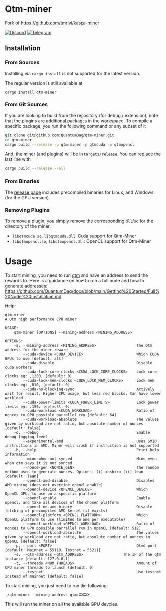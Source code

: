 # Qtm-miner
Fork of https://github.com/tmrlvi/kaspa-miner

[![Discord](https://discordapp.com/api/guilds/599153230659846165/embed.png)](https://discord.gg/kS3SK5F36R)
[![Telegram](https://img.shields.io/badge/Telegram-2CA5E0?style=for-the-badge&logo=telegram&logoColor=white)](https://t.me/qtmenglish)


## Installation
### From Sources
Installing via `cargo install` is not supported for the latest version.

The regular version is still available at
```sh
cargo install qtm-miner
```

### From Git Sources

If you are looking to build from the repository (for debug / extension), note that the plugins are additional
packages in the workspace. To compile a specific package, you run the following command or any subset of it

```sh
git clone git@github.com:QuantumDag/qtm-miner.git
cd qtm-miner
cargo build --release -p qtm-miner -p qtmcuda -p qtmopencl
```
And, the miner (and plugins) will be in `targets/release`. You can replace the last line with
```sh
cargo build --release --all
```

### From Binaries
The [release page](https://github.com/QuantumDag/qtm-miner/releases) includes precompiled binaries for Linux, and Windows (for the GPU version).

### Removing Plugins
To remove a plugin, you simply remove the corresponding `dll`/`so` for the directory of the miner. 

* `libqtmcuda.so`, `libqtmcuda.dll`: Cuda support for Qtm-Miner
* `libqtmopencl.so`, `libqtmopencl.dll`: OpenCL support for Qtm-Miner

# Usage
To start mining, you need to run [qtm](https://github.com/QuantumDag/qtmd) and have an address to send the rewards to.
Here is a guidance on how to run a full node and how to generate addresses: https://github.com/QuantumDag/docs/blob/main/Getting%20Started/Full%20Node%20Installation.md

Help:
```
qtm-miner 
A Qtm high performance CPU miner

USAGE:
    qtm-miner [OPTIONS] --mining-address <MINING_ADDRESS>

OPTIONS:
    -a, --mining-address <MINING_ADDRESS>                  The Qtm address for the miner reward
        --cuda-device <CUDA_DEVICE>                        Which CUDA GPUs to use [default: all]
        --cuda-disable                                     Disable cuda workers
        --cuda-lock-core-clocks <CUDA_LOCK_CORE_CLOCKS>    Lock core clocks eg: ,1200, [default: 0]
        --cuda-lock-mem-clocks <CUDA_LOCK_MEM_CLOCKS>      Lock mem clocks eg: ,810, [default: 0]
        --cuda-no-blocking-sync                            Actively wait for result. Higher CPU usage, but less red blocks. Can have lower workload.
        --cuda-power-limits <CUDA_POWER_LIMITS>            Lock power limits eg: ,150, [default: 0]
        --cuda-workload <CUDA_WORKLOAD>                    Ratio of nonces to GPU possible parrallel run [default: 64]
        --cuda-workload-absolute                           The values given by workload are not ratio, but absolute number of nonces [default: false]
    -d, --debug                                            Enable debug logging level
        --experimental-amd                                 Uses SMID instructions in AMD. Miner will crash if instruction is not supported
    -h, --help                                             Print help information
        --mine-when-not-synced                             Mine even when qtm says it is not synced
        --nonce-gen <NONCE_GEN>                            The random method used to generate nonces. Options: (i) xoshiro (ii) lean [default: lean]
        --opencl-amd-disable                               Disables AMD mining (does not override opencl-enable)
        --opencl-device <OPENCL_DEVICE>                    Which OpenCL GPUs to use on a specific platform
        --opencl-enable                                    Enable opencl, and take all devices of the chosen platform
        --opencl-no-amd-binary                             Disable fetching of precompiled AMD kernel (if exists)
        --opencl-platform <OPENCL_PLATFORM>                Which OpenCL platform to use (limited to one per executable)
        --opencl-workload <OPENCL_WORKLOAD>                Ratio of nonces to GPU possible parrallel run in OpenCL [default: 512]
        --opencl-workload-absolute                         The values given by workload are not ratio, but absolute number of nonces in OpenCL [default: false]
    -p, --port <PORT>                                      Qtmd port [default: Mainnet = 55110, Testnet = 55211]
    -s, --qtm-address <qtm_ADDRESS>                  The IP of the qtm instance [default: 127.0.0.1]
    -t, --threads <NUM_THREADS>                            Amount of CPU miner threads to launch [default: 0]
        --testnet                                          Use testnet instead of mainnet [default: false]
```

To start mining, you just need to run the following:

`./qtm-miner --mining-address qtm:XXXXX`

This will run the miner on all the available GPU devcies.

